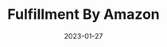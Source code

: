 ---
title: Fulfillment By Amazon
date: 2023-01-27
key: 'fba'
technologies:
  - Custom design
  - Wordpress
  - Elementor
  - Vanilla CSS
clientURL: https://www.fbautomatics.com
image: './src/assets/images/projects/fba.png'
alt: 'Screenshot of the website fbautomatics.com'
lead: 'This business helps different sellers and entrepreneurs start their journey with the Fulfillment By Amazon (FBA) program and other platforms and stores such as Walmart, Ebay, Etsy or Shopify. Another goal is to automate the sales process and let sellers focus on producing their product.'
tags: featured
---